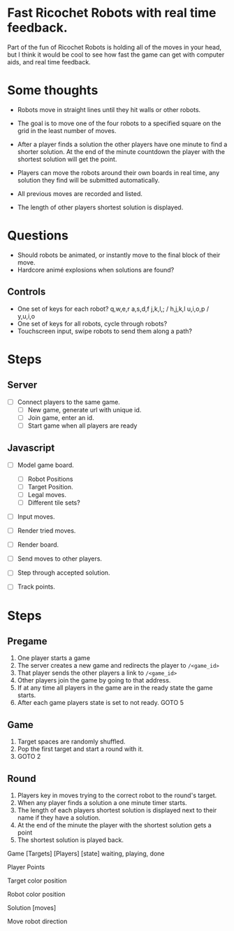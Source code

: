 # Fast Ricochet Robots with real time feedback.

Part of the fun of Ricochet Robots is holding all of the moves in your head, but I think it would be
cool to see how fast the game can get with computer aids, and real time feedback.

# Some thoughts

- Robots move in straight lines until they hit walls or other robots.
- The goal is to move one of the four robots to a specified square on the grid in the least number of moves.
- After a player finds a solution the other players have one minute to find a shorter solution.
  At the end of the minute countdown the player with the shortest solution will get the point.

- Players can move the robots around their own boards in real time, any solution they find will
  be submitted automatically.
- All previous moves are recorded and listed.
- The length of other players shortest solution is displayed.


# Questions
- Should robots be animated, or instantly move to the final block of their move.
- Hardcore animé explosions when solutions are found?

## Controls
- One set of keys for each robot?
  q,w,e,r
  a,s,d,f
  j,k,l,; / h,j,k,l
  u,i,o,p / y,u,i,o
- One set of keys for all robots, cycle through robots?
- Touchscreen input, swipe robots to send them along a path?


# Steps
## Server
- [ ] Connect players to the same game.
  - [ ] New game, generate url with unique id.
  - [ ] Join game, enter an id.
  - [ ] Start game when all players are ready

## Javascript
- [ ] Model game board.
  - [ ] Robot Positions
  - [ ] Target Position.
  - [ ] Legal moves.
  - [ ] Different tile sets?

- [ ] Input moves.
- [ ] Render tried moves.
- [ ] Render board.
- [ ] Send moves to other players.
- [ ] Step through accepted solution.
- [ ] Track points.


# Steps

## Pregame
1. One player starts a game
2. The server creates a new game and redirects the player to `/<game_id>`
3. That player sends the other players a link to `/<game_id>`
4. Other players join the game by going to that address.
5. If at any time all players in the game are in the ready state the game starts.
6. After each game players state is set to not ready. GOTO 5

## Game

1. Target spaces are randomly shuffled.
2. Pop the first target and start a round with it.
3. GOTO 2

## Round

1. Players key in moves trying to the correct robot to the round's target.
2. When any player finds a solution a one minute timer starts.
3. The length of each players shortest solution is displayed next to their name
   if they have a solution.
4. At the end of the minute the player with the shortest solution gets a point
5. The shortest solution is played back.

Game
  [Targets]
  [Players]
  [state] waiting, playing, done

Player
  Points

Target
  color
  position

Robot
  color
  position

Solution
  [moves]

Move
  robot
  direction
